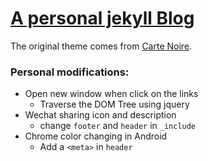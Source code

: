 # [A personal jekyll Blog](http://yodahuang.github.io)

The original theme comes from [Carte Noire](https://github.com/jacobtomlinson/carte-noire).

### Personal modifications: 
- Open new window when click on the links
	- Traverse the DOM Tree using jquery
- Wechat sharing icon and description
	- change `footer` and `header` in `_include`
- Chrome color changing in Android
	- Add a `<meta>` in `header`
